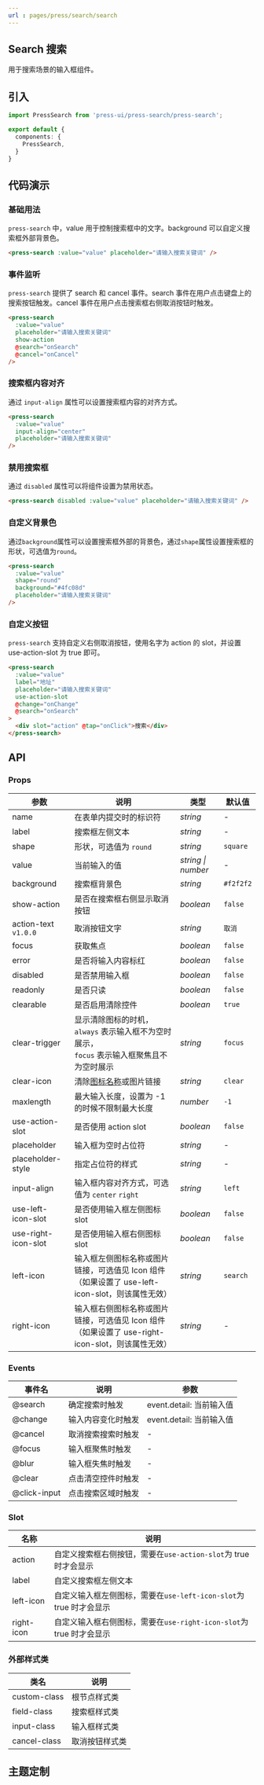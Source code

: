 ```yaml
---
url : pages/press/search/search
---
```


## Search 搜索

用于搜索场景的输入框组件。

## 引入

```ts
import PressSearch from 'press-ui/press-search/press-search';

export default {
  components: {
    PressSearch,
  }
}
```

## 代码演示

### 基础用法

`press-search` 中，value 用于控制搜索框中的文字。background 可以自定义搜索框外部背景色。

```html
<press-search :value="value" placeholder="请输入搜索关键词" />
```

### 事件监听

`press-search` 提供了 search 和 cancel 事件。search 事件在用户点击键盘上的搜索按钮触发。cancel 事件在用户点击搜索框右侧取消按钮时触发。

```html
<press-search
  :value="value"
  placeholder="请输入搜索关键词"
  show-action
  @search="onSearch"
  @cancel="onCancel"
/>
```

### 搜索框内容对齐

通过 `input-align` 属性可以设置搜索框内容的对齐方式。

```html
<press-search
  :value="value"
  input-align="center"
  placeholder="请输入搜索关键词"
/>
```

### 禁用搜索框

通过 `disabled` 属性可以将组件设置为禁用状态。

```html
<press-search disabled :value="value" placeholder="请输入搜索关键词" />
```

### 自定义背景色

通过`background`属性可以设置搜索框外部的背景色，通过`shape`属性设置搜索框的形状，可选值为`round`。

```html
<press-search
  :value="value"
  shape="round"
  background="#4fc08d"
  placeholder="请输入搜索关键词"
/>
```

### 自定义按钮

`press-search` 支持自定义右侧取消按钮，使用名字为 action 的 slot，并设置 use-action-slot 为 true 即可。

```html
<press-search
  :value="value"
  label="地址"
  placeholder="请输入搜索关键词"
  use-action-slot
  @change="onChange"
  @search="onSearch"
>
  <div slot="action" @tap="onClick">搜索</div>
</press-search>
```


## API

### Props

| 参数                 | 说明                                                                                             | 类型               | 默认值    |
| -------------------- | ------------------------------------------------------------------------------------------------ | ------------------ | --------- |
| name                 | 在表单内提交时的标识符                                                                           | _string_           | -         |
| label                | 搜索框左侧文本                                                                                   | _string_           | -         |
| shape                | 形状，可选值为 `round`                                                                           | _string_           | `square`  |
| value                | 当前输入的值                                                                                     | _string \| number_ | -         |
| background           | 搜索框背景色                                                                                     | _string_           | `#f2f2f2` |
| show-action          | 是否在搜索框右侧显示取消按钮                                                                     | _boolean_          | `false`   |
| action-text `v1.0.0` | 取消按钮文字                                                                                     | _string_           | `取消`    |
| focus                | 获取焦点                                                                                         | _boolean_          | `false`   |
| error                | 是否将输入内容标红                                                                               | _boolean_          | `false`   |
| disabled             | 是否禁用输入框                                                                                   | _boolean_          | `false`   |
| readonly             | 是否只读                                                                                         | _boolean_          | `false`   |
| clearable            | 是否启用清除控件                                                                                 | _boolean_          | `true`    |
| clear-trigger        | 显示清除图标的时机，`always` 表示输入框不为空时展示，<br>`focus` 表示输入框聚焦且不为空时展示    | _string_           | `focus`   |
| clear-icon           | 清除[图标名称](#/icon)或图片链接                                                                 | _string_           | `clear`   |
| maxlength            | 最大输入长度，设置为 -1 的时候不限制最大长度                                                     | _number_           | `-1`      |
| use-action-slot      | 是否使用 action slot                                                                             | _boolean_          | `false`   |
| placeholder          | 输入框为空时占位符                                                                               | _string_           | -         |
| placeholder-style    | 指定占位符的样式                                                                                 | _string_           | -         |
| input-align          | 输入框内容对齐方式，可选值为 `center` `right`                                                    | _string_           | `left`    |
| use-left-icon-slot   | 是否使用输入框左侧图标 slot                                                                      | _boolean_          | `false`   |
| use-right-icon-slot  | 是否使用输入框右侧图标 slot                                                                      | _boolean_          | `false`   |
| left-icon            | 输入框左侧图标名称或图片链接，可选值见 Icon 组件（如果设置了 use-left-icon-slot，则该属性无效）  | _string_           | `search`  |
| right-icon           | 输入框右侧图标名称或图片链接，可选值见 Icon 组件（如果设置了 use-right-icon-slot，则该属性无效） | _string_           | -         |

### Events

| 事件名       | 说明               | 参数                     |
| ------------ | ------------------ | ------------------------ |
| @search      | 确定搜索时触发     | event.detail: 当前输入值 |
| @change      | 输入内容变化时触发 | event.detail: 当前输入值 |
| @cancel      | 取消搜索搜索时触发 | -                        |
| @focus       | 输入框聚焦时触发   | -                        |
| @blur        | 输入框失焦时触发   | -                        |
| @clear       | 点击清空控件时触发 | -                        |
| @click-input | 点击搜索区域时触发 | -                        |

### Slot

| 名称       | 说明                                                                |
| ---------- | ------------------------------------------------------------------- |
| action     | 自定义搜索框右侧按钮，需要在`use-action-slot`为 true 时才会显示     |
| label      | 自定义搜索框左侧文本                                                |
| left-icon  | 自定义输入框左侧图标，需要在`use-left-icon-slot`为 true 时才会显示  |
| right-icon | 自定义输入框右侧图标，需要在`use-right-icon-slot`为 true 时才会显示 |

### 外部样式类

| 类名         | 说明           |
| ------------ | -------------- |
| custom-class | 根节点样式类   |
| field-class  | 搜索框样式类   |
| input-class  | 输入框样式类   |
| cancel-class | 取消按钮样式类 |

## 主题定制

<theme-config />